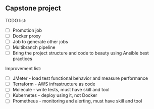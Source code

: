 ## Capstone project
TODO list:
- [ ] Promotion job
- [ ] Docker proxy
- [ ] Job to generate other jobs
- [ ] Multibranch pipeline
- [ ] Bring the project structure and code to beauty using Ansible best practices

Improvement list:
- [ ] JMeter - load test functional behavior and measure performance
- [ ] Terraform - AWS infrastructure as code
- [ ] Molecule - write tests, must have skill and tool 
- [ ] Kubernetes - deploy using it, not Docker
- [ ] Prometheus -  monitoring and alerting, must have skill and tool
